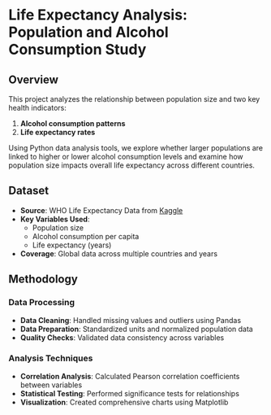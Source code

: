 # Life Expectancy Analysis: Population and Alcohol Consumption Study

## Overview

This project analyzes the relationship between population size and two key health indicators:

1. **Alcohol consumption patterns**
2. **Life expectancy rates**

Using Python data analysis tools, we explore whether larger populations are linked to higher or lower alcohol consumption levels and examine how population size impacts overall life expectancy across different countries.

## Dataset

- **Source**: WHO Life Expectancy Data from [Kaggle](https://www.kaggle.com/datasets/kumarajarshi/life-expectancy-who)
- **Key Variables Used**: 
  - Population size
  - Alcohol consumption per capita
  - Life expectancy (years)
- **Coverage**: Global data across multiple countries and years

## Methodology

### Data Processing
- **Data Cleaning**: Handled missing values and outliers using Pandas
- **Data Preparation**: Standardized units and normalized population data
- **Quality Checks**: Validated data consistency across variables

### Analysis Techniques
- **Correlation Analysis**: Calculated Pearson correlation coefficients between variables
- **Statistical Testing**: Performed significance tests for relationships
- **Visualization**: Created comprehensive charts using Matplotlib



   
